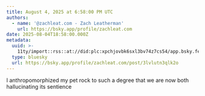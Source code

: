 ```yaml
---
title: August 4, 2025 at 6:58:00 PM UTC
authors:
  - name: '@zachleat.com - Zach Leatherman'
    url: https://bsky.app/profile/zachleat.com
date: 2025-08-04T18:58:00.000Z
metadata:
  uuid: >-
    11ty/import::rss::at://did:plc:xpchjovbk6sxl3bv74z7cs54/app.bsky.feed.post/3lvlutn3qlk2o
  type: bluesky
  url: https://bsky.app/profile/zachleat.com/post/3lvlutn3qlk2o
---
```

I anthropomorphized my pet rock to such a degree that we are now both hallucinating its sentience